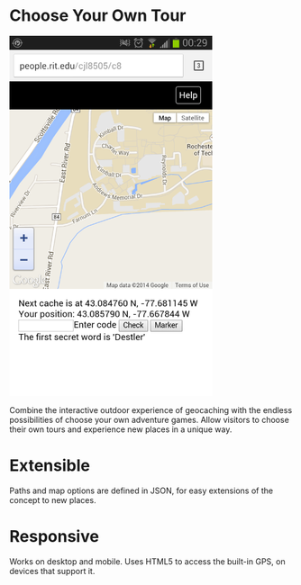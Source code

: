 Choose Your Own Tour
===

<img alt="The app in action" src="screenshot.png" width=360 height=640>

Combine the interactive outdoor experience of geocaching with the endless
possibilities of choose your own adventure games. Allow visitors to choose
their own tours and experience new places in a unique way.

Extensible
===
Paths and map options are defined in JSON, for easy extensions of the concept
to new places.

Responsive
===
Works on desktop and mobile. Uses HTML5 to access the built-in GPS, on
devices that support it.